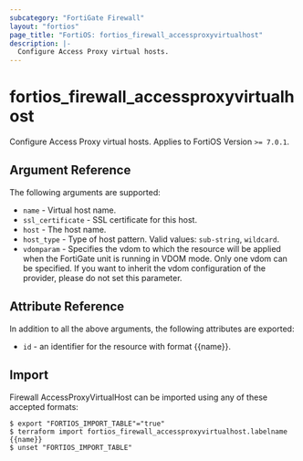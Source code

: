 ```yaml
---
subcategory: "FortiGate Firewall"
layout: "fortios"
page_title: "FortiOS: fortios_firewall_accessproxyvirtualhost"
description: |-
  Configure Access Proxy virtual hosts.
---
```


# fortios_firewall_accessproxyvirtualhost
Configure Access Proxy virtual hosts. Applies to FortiOS Version `>= 7.0.1`.

## Argument Reference

The following arguments are supported:

* `name` - Virtual host name.
* `ssl_certificate` - SSL certificate for this host.
* `host` - The host name.
* `host_type` - Type of host pattern. Valid values: `sub-string`, `wildcard`.
* `vdomparam` - Specifies the vdom to which the resource will be applied when the FortiGate unit is running in VDOM mode. Only one vdom can be specified. If you want to inherit the vdom configuration of the provider, please do not set this parameter.


## Attribute Reference

In addition to all the above arguments, the following attributes are exported:
* `id` - an identifier for the resource with format {{name}}.

## Import

Firewall AccessProxyVirtualHost can be imported using any of these accepted formats:
```
$ export "FORTIOS_IMPORT_TABLE"="true"
$ terraform import fortios_firewall_accessproxyvirtualhost.labelname {{name}}
$ unset "FORTIOS_IMPORT_TABLE"
```
